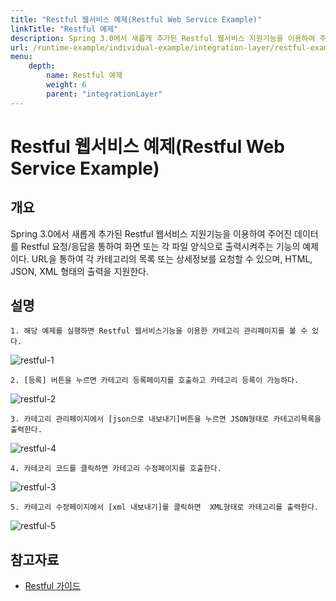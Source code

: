 ```yaml
---
title: "Restful 웹서비스 예제(Restful Web Service Example)"
linkTitle: "Restful 예제"
description: Spring 3.0에서 새롭게 추가된 Restful 웹서비스 지원기능을 이용하여 주어진 데이터를 Restful 요청/응답을 통하여 화면 또는 각 파일 양식으로 출력시켜주는 기능의 예제이다. URL을 통하여 각 카테고리의 목록 또는 상세정보를 요청할 수 있으며, HTML, JSON, XML 형태의 출력을 지원한다.
url: /runtime-example/individual-example/integration-layer/restful-example/
menu:
    depth:
        name: Restful 예제
        weight: 6
        parent: "integrationLayer"
---
```

# Restful 웹서비스 예제(Restful Web Service Example)

## 개요

Spring 3.0에서 새롭게 추가된 Restful 웹서비스 지원기능을 이용하여 주어진 데이터를 Restful 요청/응답을 통하여 화면 또는 각 파일 양식으로 출력시켜주는 기능의 예제이다. URL을 통하여 각 카테고리의 목록 또는 상세정보를 요청할 수 있으며, HTML, JSON, XML 형태의 출력을 지원한다.

## 설명

```
1. 해당 예제를 실행하면 Restful 웹서비스기능을 이용한 카테고리 관리페이지를 볼 수 있다. 
```

![restful-1](./images/restful-1.png)

```
2. [등록] 버튼을 누르면 카테고리 등록페이지를 호출하고 카테고리 등록이 가능하다.
```

![restful-2](./images/restful-2.png)

```
3. 카테고리 관리페이지에서 [json으로 내보내기]버튼을 누르면 JSON형태로 카테고리목록을 출력한다.
```

![restful-4](./images/restful-4.png)

```
4. 카테코리 코드를 클릭하면 카테고리 수정페이지를 호출한다.
```

![restful-3](./images/restful-3.png)

```
5. 카테고리 수정페이지에서 [xml 내보내기]를 클릭하면  XML형태로 카테고리를 출력한다.
```

![restful-5](./images/restful-5.png)

## 참고자료

- [Restful 가이드](../../../egovframe-runtime/integration-layer/restful.md)